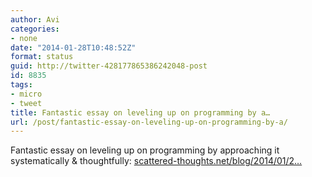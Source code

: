 ```yaml
---
author: Avi
categories:
- none
date: "2014-01-28T10:48:52Z"
format: status
guid: http://twitter-428177865386242048-post
id: 8835
tags:
- micro
- tweet
title: Fantastic essay on leveling up on programming by a…
url: /post/fantastic-essay-on-leveling-up-on-programming-by-a/
---
```

Fantastic essay on leveling up on programming by approaching it systematically & thoughtfully: [scattered-thoughts.net/blog/2014/01/2…](http://scattered-thoughts.net/blog/2014/01/27/were-not-even-trying/?utm_source=dlvr.it&utm_medium=twitter)